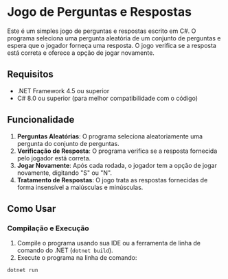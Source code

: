 # Jogo de Perguntas e Respostas

Este é um simples jogo de perguntas e respostas escrito em C#. O programa seleciona uma pergunta aleatória de um conjunto de perguntas e espera que o jogador forneça uma resposta. O jogo verifica se a resposta está correta e oferece a opção de jogar novamente.

## Requisitos

- .NET Framework 4.5 ou superior
- C# 8.0 ou superior (para melhor compatibilidade com o código)

## Funcionalidade

1. **Perguntas Aleatórias**: O programa seleciona aleatoriamente uma pergunta do conjunto de perguntas.
2. **Verificação de Resposta**: O programa verifica se a resposta fornecida pelo jogador está correta.
3. **Jogar Novamente**: Após cada rodada, o jogador tem a opção de jogar novamente, digitando "S" ou "N".
4. **Tratamento de Respostas**: O jogo trata as respostas fornecidas de forma insensível a maiúsculas e minúsculas.

## Como Usar

### Compilação e Execução

1. Compile o programa usando sua IDE ou a ferramenta de linha de comando do .NET (`dotnet build`).
2. Execute o programa na linha de comando:

```bash
dotnet run
